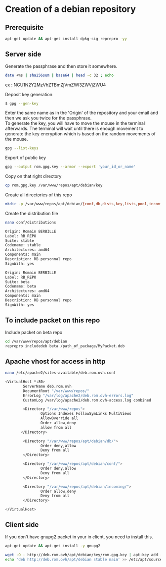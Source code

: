 # Creation of a debian repository

## Prerequisite

```bash
apt-get update && apt-get install dpkg-sig reprepro -yy
```

## Server side

Generate the passphrase and then store it somewhere.

```bash
date +%s | sha256sum | base64 | head -c 32 ; echo
```
ex : NGU1N2Y2MzVhZTBmZjVmZWI3ZWVjZWU4   

Deposit key generation

```bash
$ gpg --gen-key
```

Enter the same name as in the 'Origin' of the repository and your email and then we ask you twice for the passphrase.   
To generate the key, you will have to move the mouse in the terminal afterwards. The terminal will wait until there is enough movement to generate the key encryption which is based on the random movements of the mouse.

```bash
gpg --list-keys
```
Export of public key   
```bash
gpg --output rom.gpg.key --armor --export 'your_id_or_name'
```
Copy on that right directory
```bash
cp rom.gpg.key /var/www/repos/apt/debian/key
```
Create all directories of this repo
```bash
mkdir -p /var/www/repos/apt/debian/{conf,db,dists,key,lists,pool,incoming}
```

Create the distribution file
```bash
nano conf/distributions
```
```bash
Origin: Romain BERBILLE
Label: RB_REPO
Suite: stable
Codename: stable
Architectures: amd64
Components: main
Description: RB personnal repo
SignWith: yes

Origin: Romain BERBILLE
Label: RB_REPO
Suite: beta
Codename: beta
Architectures: amd64
Components: main
Description: RB personnal repo
SignWith: yes
```

## To include packet on this repo
Include packet on beta repo
```bash
cd /var/www/repos/apt/debian
reprepro includedeb beta /path_of_package/MyPacket.deb
```

## Apache vhost for access in http

```bash
nano /etc/apache2/sites-available/deb.rom.ovh.conf
```
```bash
<VirtualHost *:80>
        ServerName deb.rom.ovh
        DocumentRoot "/var/www/repos/"
        ErrorLog "/var/log/apache2/deb.rom.ovh-errors.log"
        CustomLog /var/log/apache2/deb.rom.ovh-access.log combined

        <Directory "/var/www/repos">
                Options Indexes FollowSymLinks MultiViews
                AllowOverride all
                Order allow,deny
                allow from all
       </Directory>

        <Directory "/var/www/repos/apt/debian/db/">
                Order deny,allow
                Deny from all
        </Directory>

        <Directory "/var/www/repos/apt/debian/conf/">
                Order deny,allow
                Deny from all
        </Directory>

        <Directory "/var/www/repos/apt/debian/incoming/">
                Order allow,deny
                Deny from all
        </Directory>

</VirtualHost>
```

## Client side

If you don't have gnupg2 packet in your in client, you need to install this.
```bash
apt-get update && apt-get install -y gnupg2
```
```bash
wget -O - http://deb.rom.ovh/apt/debian/key/rom.gpg.key | apt-key add -
echo 'deb http://deb.rom.ovh/apt/debian stable main' >> /etc/apt/sources.list.d/rom.list
```

